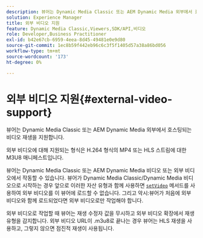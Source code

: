 ```yaml
---
description: 뷰어는 Dynamic Media Classic 또는 AEM Dynamic Media 외부에서 호스팅되는 비디오 재생을 지원합니다.
solution: Experience Manager
title: 외부 비디오 지원
feature: Dynamic Media Classic,Viewers,SDK/API,비디오
role: Developer,Business Practitioner
exl-id: b42e67cb-6959-4eea-8d45-49481e0e9d80
source-git-commit: 1ec8b59f442eb96c6c3f5f1405d57a38a86bd056
workflow-type: tm+mt
source-wordcount: '173'
ht-degree: 0%

---
```


# 외부 비디오 지원{#external-video-support}

뷰어는 Dynamic Media Classic 또는 AEM Dynamic Media 외부에서 호스팅되는 비디오 재생을 지원합니다.

외부 비디오에 대해 지원되는 형식은 H.264 형식의 MP4 또는 HLS 스트림에 대한 M3U8 매니페스트입니다.

뷰어는 Dynamic Media Classic 또는 AEM Dynamic Media 비디오 또는 외부 비디오에서 작동할 수 있습니다. 뷰어가 Dynamic Media Classic/Dynamic Media 비디오으로 시작하는 경우 앞으로 이러한 자산 유형과 함께 사용하면 [ `setVideo`](../../c-html5-s7-aem-asset-viewers/c-html5-video-reference/c-html5-video-viewer-20-javascriptapiref/r-html5-video-viewer-20-javascriptapiref-setvideo.md#reference-85d3422d6ce64a36ac74827120b5a17c) 메서드를 사용하여 외부 비디오를 이 뷰어에 로드할 수 없습니다. 그리고 악시:뷰어가 처음에 외부 비디오와 함께 로드되었다면 외부 비디오로만 작업해야 합니다.

외부 비디오로 작업할 때 뷰어는 재생 수정자 값을 무시하고 외부 비디오 확장에서 재생 유형을 감지합니다. 외부 비디오 URL이 .m3u8로 끝나는 경우 뷰어는 HLS 재생을 사용하고, 그렇지 않으면 점진적 재생이 사용됩니다.

